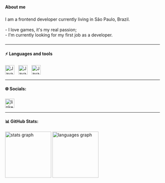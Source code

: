 <h4 align="left">About me</h4>

###

<p align="left">I am a frontend developer currently living in São Paulo, Brazil.<br><br>-  I love games, it's my real passion;<br>-  I'm currently looking for my first job as a developer.</p>

###

---

<h4 align="left">⚡ Languages and tools</h4>

###

<div align="left">

<img align= "left" alt="Java" width= "30px" style= "padding-right:10px;" src="https://cdn.jsdelivr.net/gh/devicons/devicon/icons/javascript/javascript-original.svg"/>

<img align= "left" alt="Java" width= "30px" style= "padding-right:10px;" 
src="https://cdn.jsdelivr.net/gh/devicons/devicon/icons/html5/html5-original.svg" />

<img align= "left" alt="Java" width= "30px" style= "padding-right:10px;" src="https://cdn.jsdelivr.net/gh/devicons/devicon/icons/css3/css3-original.svg" />
                 
</div>

#



<br>

---

<h4 align="left">🌐 Socials:</h4>

###

<div align="left">
  <a href="https://www.linkedin.com/in/gustavo-cae" target="_blank">
    <img src="https://raw.githubusercontent.com/maurodesouza/profile-readme-generator/master/src/assets/icons/social/linkedin/default.svg" width="30px" alt="linkedin logo"  />
  </a>
</div>

---

<h4 align="left">📊 GitHub Stats:</h4>

<div align="left">
  <img src="https://github-readme-stats.vercel.app/api?username=gustavocae&show_icons=true&theme=neon" height="150" alt="stats graph"  />
  <img src="https://github-readme-stats.vercel.app/api/top-langs/?username=gustavocae&&theme=neon" height="150" alt="languages graph"  />
</div>

<!--
